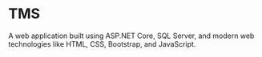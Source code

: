 # TMS
A web application built using ASP.NET Core, SQL Server, and modern web technologies like HTML, CSS, Bootstrap, and JavaScript.

